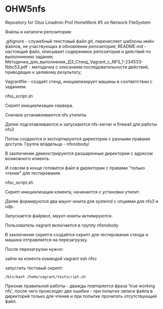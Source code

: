 # OHW5nfs
Repository for Otus Linadmin Prof HomeWork #5 on Network FileSystem 


Файлы и каталоги репозитория:

.gitignore - служебный текстовый файл git, перечисляет шаблоны имён файлов, не участвующих в обновлении репозитория;
README.md - настоящий файл, описывает содержимое репозитория и действий по выполннению задания;
Методичка_для_выполнения_ДЗ_Стенд_Vagrant_с_NFS_1-234533-fbbc53.pdf - методичка с описанием последовательности действий, приводящих к целевому результату;

Vagrantfile - создаёт стенд, инициализирует машины в соответствии с заданием.

nfss_script.sh

Скрипт инициализации сервера. 

Сначала устанавливаются nfs утилиты

Далее подготавливаются и запускаются nfs-server и firewall для работы nfs3

Потом создаются и экспортируются директории с разными правами доступа. Группа владельца - nfsnobody/

В заключение демонстрируются разшаренные директории с адресом возможного клиента.

И совсем в конце готовится файл в директории с правами "только чтение" для тестирования.


nfsc_script.sh

Скрипт инициализации клиента, начинается с установки  утилит.

Далее формируются два маунт-юнита для systemd c опциями для nfs3 и udp.

Запускается файрвол, маунт-юниты активируются.

Пользователь vagrant включается в группу nfsnobody

В заключение скрипта создаётся скрипт для тестирования стенда и машина отправляется на перезагрузку.



После перезагрузки нужно:

зайти на клиента командой vagrant ssh nfsc

запустить тестовый скрипт:

    /bin/bash /home/vagrant/testscript.sh

Признак правильной работы - дважды повторяется фраза 'true working nfs', после чего происходят две ошибки - при попытке записи файла в директорий только для чтения и при  попытке прочитать отсутствующий файл.




